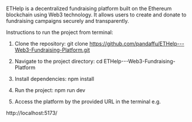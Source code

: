 ETHelp is a decentralized fundraising platform built on the Ethereum blockchain using Web3 technology. It allows users to create and donate to fundraising campaigns securely and transparently.

Instructions to run the project from terminal:

1. Clone the repository:
git clone https://github.com/pandaffu/ETHelp---Web3-Fundraising-Platform.git

2. Navigate to the project directory:
cd ETHelp---Web3-Fundraising-Platform

3. Install dependencies:
npm install

4. Run the project:
npm run dev

5. Access the platform by the provided URL in the terminal e.g.

http://localhost:5173/